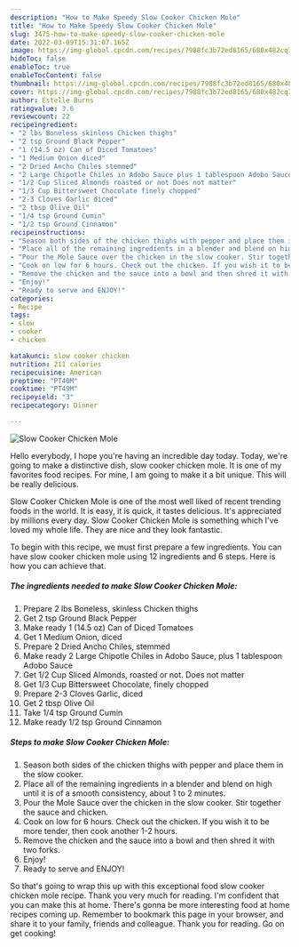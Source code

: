 ```yaml
---
description: "How to Make Speedy Slow Cooker Chicken Mole"
title: "How to Make Speedy Slow Cooker Chicken Mole"
slug: 3475-how-to-make-speedy-slow-cooker-chicken-mole
date: 2022-03-09T15:31:07.165Z
image: https://img-global.cpcdn.com/recipes/7988fc3b72ed8165/680x482cq70/slow-cooker-chicken-mole-recipe-main-photo.jpg
hideToc: false
enableToc: true
enableTocContent: false
thumbnail: https://img-global.cpcdn.com/recipes/7988fc3b72ed8165/680x482cq70/slow-cooker-chicken-mole-recipe-main-photo.jpg
cover: https://img-global.cpcdn.com/recipes/7988fc3b72ed8165/680x482cq70/slow-cooker-chicken-mole-recipe-main-photo.jpg
author: Estelle Burns
ratingvalue: 3.6
reviewcount: 22
recipeingredient:
- "2 lbs Boneless skinless Chicken thighs"
- "2 tsp Ground Black Pepper"
- "1 (14.5 oz) Can of Diced Tomatoes"
- "1 Medium Onion diced"
- "2 Dried Ancho Chiles stemmed"
- "2 Large Chipotle Chiles in Adobo Sauce plus 1 tablespoon Adobo Sauce"
- "1/2 Cup Sliced Almonds roasted or not Does not matter"
- "1/3 Cup Bittersweet Chocolate finely chopped"
- "2-3 Cloves Garlic diced"
- "2 tbsp Olive Oil"
- "1/4 tsp Ground Cumin"
- "1/2 tsp Ground Cinnamon"
recipeinstructions:
- "Season both sides of the chicken thighs with pepper and place them in the slow cooker."
- "Place all of the remaining ingredients in a blender and blend on high until it is of a smooth consistency, about 1 to 2 minutes."
- "Pour the Mole Sauce over the chicken in the slow cooker. Stir together the sauce and chicken."
- "Cook on low for 6 hours. Check out the chicken. If you wish it to be more tender, then cook another 1-2 hours."
- "Remove the chicken and the sauce into a bowl and then shred it with two forks."
- "Enjoy!"
- "Ready to serve and ENJOY!"
categories:
- Recipe
tags:
- slow
- cooker
- chicken

katakunci: slow cooker chicken 
nutrition: 211 calories
recipecuisine: American
preptime: "PT40M"
cooktime: "PT49M"
recipeyield: "3"
recipecategory: Dinner

---
```



![Slow Cooker Chicken Mole](https://img-global.cpcdn.com/recipes/7988fc3b72ed8165/680x482cq70/slow-cooker-chicken-mole-recipe-main-photo.jpg)

Hello everybody, I hope you're having an incredible day today. Today, we're going to make a distinctive dish, slow cooker chicken mole. It is one of my favorites food recipes. For mine, I am going to make it a bit unique. This will be really delicious.

Slow Cooker Chicken Mole is one of the most well liked of recent trending foods in the world. It is easy, it is quick, it tastes delicious. It's appreciated by millions every day. Slow Cooker Chicken Mole is something which I've loved my whole life. They are nice and they look fantastic.




To begin with this recipe, we must first prepare a few ingredients. You can have slow cooker chicken mole using 12 ingredients and 6 steps. Here is how you can achieve that.

<!--inarticleads1-->

##### The ingredients needed to make Slow Cooker Chicken Mole:

1. Prepare 2 lbs Boneless, skinless Chicken thighs
1. Get 2 tsp Ground Black Pepper
1. Make ready 1 (14.5 oz) Can of Diced Tomatoes
1. Get 1 Medium Onion, diced
1. Prepare 2 Dried Ancho Chiles, stemmed
1. Make ready 2 Large Chipotle Chiles in Adobo Sauce, plus 1 tablespoon Adobo Sauce
1. Get 1/2 Cup Sliced Almonds, roasted or not. Does not matter
1. Get 1/3 Cup Bittersweet Chocolate, finely chopped
1. Prepare 2-3 Cloves Garlic, diced
1. Get 2 tbsp Olive Oil
1. Take 1/4 tsp Ground Cumin
1. Make ready 1/2 tsp Ground Cinnamon




<!--inarticleads2-->

##### Steps to make Slow Cooker Chicken Mole:

1. Season both sides of the chicken thighs with pepper and place them in the slow cooker.
1. Place all of the remaining ingredients in a blender and blend on high until it is of a smooth consistency, about 1 to 2 minutes.
1. Pour the Mole Sauce over the chicken in the slow cooker. Stir together the sauce and chicken.
1. Cook on low for 6 hours. Check out the chicken. If you wish it to be more tender, then cook another 1-2 hours.
1. Remove the chicken and the sauce into a bowl and then shred it with two forks.
1. Enjoy!
1. Ready to serve and ENJOY!



So that's going to wrap this up with this exceptional food slow cooker chicken mole recipe. Thank you very much for reading. I'm confident that you can make this at home. There's gonna be more interesting food at home recipes coming up. Remember to bookmark this page in your browser, and share it to your family, friends and colleague. Thank you for reading. Go on get cooking!
